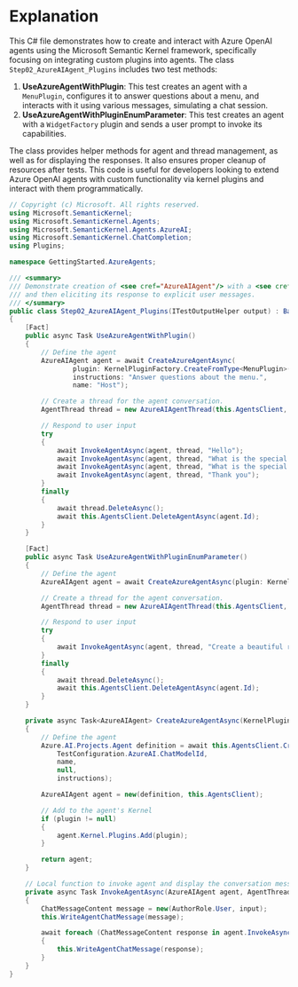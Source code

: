 # Explanation

This C# file demonstrates how to create and interact with Azure OpenAI agents using the Microsoft Semantic Kernel framework, specifically focusing on integrating custom plugins into agents. The class `Step02_AzureAIAgent_Plugins` includes two test methods:

1. **UseAzureAgentWithPlugin**: This test creates an agent with a `MenuPlugin`, configures it to answer questions about a menu, and interacts with it using various messages, simulating a chat session.
2. **UseAzureAgentWithPluginEnumParameter**: This test creates an agent with a `WidgetFactory` plugin and sends a user prompt to invoke its capabilities.

The class provides helper methods for agent and thread management, as well as for displaying the responses. It also ensures proper cleanup of resources after tests. This code is useful for developers looking to extend Azure OpenAI agents with custom functionality via kernel plugins and interact with them programmatically.

```csharp
// Copyright (c) Microsoft. All rights reserved.
using Microsoft.SemanticKernel;
using Microsoft.SemanticKernel.Agents;
using Microsoft.SemanticKernel.Agents.AzureAI;
using Microsoft.SemanticKernel.ChatCompletion;
using Plugins;

namespace GettingStarted.AzureAgents;

/// <summary>
/// Demonstrate creation of <see cref="AzureAIAgent"/> with a <see cref="KernelPlugin"/>,
/// and then eliciting its response to explicit user messages.
/// </summary>
public class Step02_AzureAIAgent_Plugins(ITestOutputHelper output) : BaseAzureAgentTest(output)
{
    [Fact]
    public async Task UseAzureAgentWithPlugin()
    {
        // Define the agent
        AzureAIAgent agent = await CreateAzureAgentAsync(
                plugin: KernelPluginFactory.CreateFromType<MenuPlugin>(),
                instructions: "Answer questions about the menu.",
                name: "Host");

        // Create a thread for the agent conversation.
        AgentThread thread = new AzureAIAgentThread(this.AgentsClient, metadata: SampleMetadata);

        // Respond to user input
        try
        {
            await InvokeAgentAsync(agent, thread, "Hello");
            await InvokeAgentAsync(agent, thread, "What is the special soup and its price?");
            await InvokeAgentAsync(agent, thread, "What is the special drink and its price?");
            await InvokeAgentAsync(agent, thread, "Thank you");
        }
        finally
        {
            await thread.DeleteAsync();
            await this.AgentsClient.DeleteAgentAsync(agent.Id);
        }
    }

    [Fact]
    public async Task UseAzureAgentWithPluginEnumParameter()
    {
        // Define the agent
        AzureAIAgent agent = await CreateAzureAgentAsync(plugin: KernelPluginFactory.CreateFromType<WidgetFactory>());

        // Create a thread for the agent conversation.
        AgentThread thread = new AzureAIAgentThread(this.AgentsClient, metadata: SampleMetadata);

        // Respond to user input
        try
        {
            await InvokeAgentAsync(agent, thread, "Create a beautiful red colored widget for me.");
        }
        finally
        {
            await thread.DeleteAsync();
            await this.AgentsClient.DeleteAgentAsync(agent.Id);
        }
    }

    private async Task<AzureAIAgent> CreateAzureAgentAsync(KernelPlugin plugin, string? instructions = null, string? name = null)
    {
        // Define the agent
        Azure.AI.Projects.Agent definition = await this.AgentsClient.CreateAgentAsync(
            TestConfiguration.AzureAI.ChatModelId,
            name,
            null,
            instructions);

        AzureAIAgent agent = new(definition, this.AgentsClient);

        // Add to the agent's Kernel
        if (plugin != null)
        {
            agent.Kernel.Plugins.Add(plugin);
        }

        return agent;
    }

    // Local function to invoke agent and display the conversation messages.
    private async Task InvokeAgentAsync(AzureAIAgent agent, AgentThread thread, string input)
    {
        ChatMessageContent message = new(AuthorRole.User, input);
        this.WriteAgentChatMessage(message);

        await foreach (ChatMessageContent response in agent.InvokeAsync(message, thread))
        {
            this.WriteAgentChatMessage(response);
        }
    }
}
```